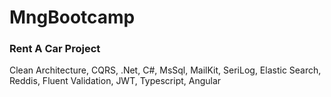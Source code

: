 # MngBootcamp

### Rent A Car Project

Clean Architecture, CQRS, .Net, C#, MsSql, MailKit, SeriLog, Elastic Search, Reddis, Fluent Validation, JWT, Typescript, Angular
